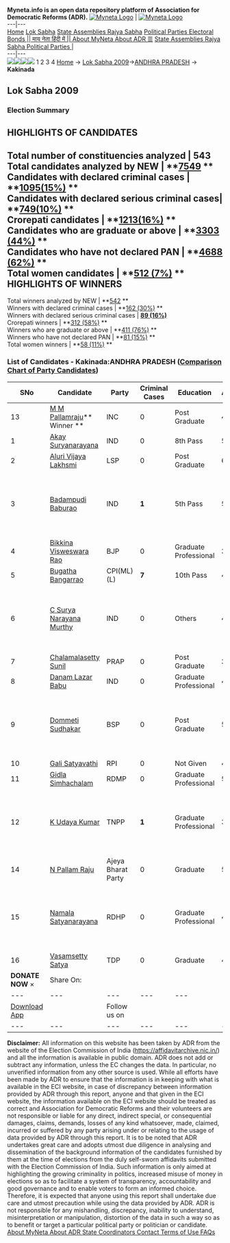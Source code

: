 **Myneta.info is an open data repository platform of Association for Democratic Reforms (ADR).**
[![Myneta Logo](https://www.myneta.info/lib/img/myneta-logo.png)](https://www.myneta.info/) | [![Myneta Logo](https://www.myneta.info/lib/img/adr-logo.png)](https://adrindia.org)  
---|---  
[Home](https://www.myneta.info/) [Lok Sabha](https://www.myneta.info/#ls "Lok Sabha") [ State Assemblies ](https://www.myneta.info/#sa "State Assemblies") [Rajya Sabha](https://www.myneta.info/#rs "Rajya Sabha") [Political Parties ](https://www.myneta.info/party "Political Parties") [ Electoral Bonds ](https://www.myneta.info/electoral_bonds "Electoral Bonds") [ || माय नेता हिंदी में || ](https://translate.google.co.in/translate?prev=hp&hl=en&js=y&u=www.myneta.info&sl=en&tl=hi&history_state0=) [ About MyNeta ](https://adrindia.org/content/about-myneta) [ About ADR ](https://adrindia.org/about-adr/who-we-are) [☰](javascript:void\(0\))
[ State Assemblies ](https://www.myneta.info/#sa "State Assemblies") [ Rajya Sabha ](https://www.myneta.info/#rs "Rajya Sabha") [ Political Parties ](https://www.myneta.info/party "Political Parties")
|   
---|---  
![](https://www.myneta.info/lib/img/banner/banner-1.png)![](https://www.myneta.info/lib/img/banner/banner-2.png)![](https://www.myneta.info/lib/img/banner/banner-3.png)![](https://www.myneta.info/lib/img/banner/banner-4.png)
1  2  3  4 
[Home](https://www.myneta.info/) → [Lok Sabha 2009](https://www.myneta.info/ls2009/)→[ANDHRA PRADESH](https://www.myneta.info/ls2009/index.php?action=show_constituencies&state_id=1) → **Kakinada**
### 
## Lok Sabha 2009
###  Election Summary 
HIGHLIGHTS OF CANDIDATES  
---  
Total number of constituencies analyzed |  543   
Total candidates analyzed by NEW | **[7549](https://www.myneta.info/ls2009/index.php?action=summary&subAction=candidates_analyzed&sort=candidate#summary) **  
Candidates with declared criminal cases | **[1095(15%)](https://www.myneta.info/ls2009/index.php?action=summary&subAction=crime&sort=candidate#summary) **  
Candidates with declared serious criminal cases| **[749(10%)](https://www.myneta.info/ls2009/index.php?action=summary&subAction=serious_crime&sort=candidate#summary) **  
Crorepati candidates | **[1213(16%)](https://www.myneta.info/ls2009/index.php?action=summary&subAction=crorepati&sort=candidate#summary) **  
Candidates who are graduate or above | **[3303 (44%)](https://www.myneta.info/ls2009/index.php?action=summary&subAction=education&sort=candidate#summary) **  
Candidates who have not declared PAN | **[4688 (62%)](https://www.myneta.info/ls2009/index.php?action=summary&subAction=without_pan&sort=candidate#summary) **  
Total women candidates | **[512 (7%)](https://www.myneta.info/ls2009/index.php?action=summary&subAction=women_candidate&sort=candidate#summary) **  
HIGHLIGHTS OF WINNERS  
---  
Total winners analyzed by NEW | **[542](https://www.myneta.info/ls2009/index.php?action=summary&subAction=winner_analyzed&sort=candidate#summary) **  
Winners with declared criminal cases | **[162 (30%)](https://www.myneta.info/ls2009/index.php?action=summary&subAction=winner_crime&sort=candidate#summary) **  
Winners with declared serious criminal cases | **[89 (16%)](https://www.myneta.info/ls2009/index.php?action=summary&subAction=winner_serious_crime&sort=candidate#summary)**  
Crorepati winners | **[312 (58%)](https://www.myneta.info/ls2009/index.php?action=summary&subAction=winner_crorepati&sort=candidate#summary) **  
Winners who are graduate or above | **[411 (76%)](https://www.myneta.info/ls2009/index.php?action=summary&subAction=winner_education&sort=candidate#summary) **  
Winners who have not declared PAN | **[81 (15%)](https://www.myneta.info/ls2009/index.php?action=summary&subAction=winner_without_pan&sort=candidate#summary) **  
Total women winners | **[58 (11%)](https://www.myneta.info/ls2009/index.php?action=summary&subAction=winner_women&sort=candidate#summary) **  
### List of Candidates - Kakinada:ANDHRA PRADESH ([Comparison Chart of Party Candidates](https://www.myneta.info/ls2009/comparisonchart.php?constituency_id=142))
SNo | Candidate| Party| Criminal Cases| Education| Age| Total Assets| Liabilities  
---|---|---|---|---|---|---|---  
13  | [M M Pallamraju](https://www.myneta.info/ls2009/candidate.php?candidate_id=4666)** Winner ** | INC | 0 | Post Graduate| 46 | Rs 6,55,89,882 ~ 6 Crore+ | Rs 11,12,763 ~ 11 Lacs+  
1  | [Akay Suryanarayana](https://www.myneta.info/ls2009/candidate.php?candidate_id=4677) | IND | 0 | 8th Pass| 50 | Nil | Rs 0 ~   
2  | [Aluri Vijaya Lakhsmi](https://www.myneta.info/ls2009/candidate.php?candidate_id=4669) | LSP | 0 | Post Graduate| 64 | Rs 2,50,98,100 ~ 2 Crore+ | Rs 0 ~   
3  | [Badampudi Baburao](https://www.myneta.info/ls2009/candidate.php?candidate_id=4680) | IND | **1** | 5th Pass| 51 | ![](https://myneta.info/image_v2.php?myneta_folder=ls2009&candidate_id=4680&col=ta) | ![](https://myneta.info/image_v2.php?myneta_folder=ls2009&candidate_id=4680&col=lia)  
4  | [Bikkina Visweswara Rao](https://www.myneta.info/ls2009/candidate.php?candidate_id=4667) | BJP | 0 | Graduate Professional| 34 | Rs 87,40,000 ~ 87 Lacs+ | Rs 9,52,000 ~ 9 Lacs+  
5  | [Bugatha Bangarrao](https://www.myneta.info/ls2009/candidate.php?candidate_id=4676) | CPI(ML)(L) | **7** | 10th Pass| 48 | Rs 2,30,560 ~ 2 Lacs+ | Rs 0 ~   
6  | [C Surya Narayana Murthy](https://www.myneta.info/ls2009/candidate.php?candidate_id=4678) | IND | 0 | Others| 44 | ![](https://myneta.info/image_v2.php?myneta_folder=ls2009&candidate_id=4678&col=ta) | ![](https://myneta.info/image_v2.php?myneta_folder=ls2009&candidate_id=4678&col=lia)  
7  | [Chalamalasetty Sunil](https://www.myneta.info/ls2009/candidate.php?candidate_id=4673) | PRAP | 0 | Post Graduate| 39 | Rs 10,98,77,965 ~ 10 Crore+ | Rs 0 ~   
8  | [Danam Lazar Babu](https://www.myneta.info/ls2009/candidate.php?candidate_id=4679) | IND | 0 | Graduate Professional| 42 | Rs 7,10,000 ~ 7 Lacs+ | Rs 4,00,000 ~ 4 Lacs+  
9  | [Dommeti Sudhakar](https://www.myneta.info/ls2009/candidate.php?candidate_id=4665) | BSP | 0 | Post Graduate| 51 | ![](https://myneta.info/image_v2.php?myneta_folder=ls2009&candidate_id=4665&col=ta) | ![](https://myneta.info/image_v2.php?myneta_folder=ls2009&candidate_id=4665&col=lia)  
10  | [Gali Satyavathi](https://www.myneta.info/ls2009/candidate.php?candidate_id=4671) | RPI | 0 | Not Given| 40 | Rs 1,20,000 ~ 1 Lacs+ | Rs 0 ~   
11  | [Gidla Simhachalam](https://www.myneta.info/ls2009/candidate.php?candidate_id=4672) | RDMP | 0 | Graduate Professional| 50 | Nil | Rs 0 ~   
12  | [K Udaya Kumar](https://www.myneta.info/ls2009/candidate.php?candidate_id=4670) | TNPP | **1** | Graduate Professional| 36 | ![](https://myneta.info/image_v2.php?myneta_folder=ls2009&candidate_id=4670&col=ta) | ![](https://myneta.info/image_v2.php?myneta_folder=ls2009&candidate_id=4670&col=lia)  
14  | [N Pallam Raju](https://www.myneta.info/ls2009/candidate.php?candidate_id=4675) | Ajeya Bharat Party | 0 | Graduate| 52 | Rs 43,25,000 ~ 43 Lacs+ | Rs 5,00,000 ~ 5 Lacs+  
15  | [Namala Satyanarayana](https://www.myneta.info/ls2009/candidate.php?candidate_id=4674) | RDHP | 0 | Graduate Professional| 45 | ![](https://myneta.info/image_v2.php?myneta_folder=ls2009&candidate_id=4674&col=ta) | ![](https://myneta.info/image_v2.php?myneta_folder=ls2009&candidate_id=4674&col=lia)  
16  | [Vasamsetty Satya](https://www.myneta.info/ls2009/candidate.php?candidate_id=4668) | TDP | 0 | Graduate| 44 | Rs 2,44,85,000 ~ 2 Crore+ | Rs 55,00,000 ~ 55 Lacs+  
|  **DONATE NOW** × |  Share On:  | [](https://api.whatsapp.com/send?text=https%3A%2F%2Fmyneta.info%2Fpunjab2022%2Findex.php%3Faction%3Dshow_constituencies%26state_id%3D19) | [](https://www.facebook.com/sharer/sharer.php?u=https%3A%2F%2Fmyneta.info%2Fpunjab2022%2Findex.php%3Faction%3Dshow_constituencies%26state_id%3D19) | [](https://twitter.com/share?url=https%3A%2F%2Fmyneta.info%2Fpunjab2022%2Findex.php%3Faction%3Dshow_constituencies%26state_id%3D19)  
---|---|---|---|---  
| [ Download App ](https://play.google.com/store/apps/details?id=com.webrosoft.myneta1&pcampaignid=pcampaignidMKT-Other-global-all-co-prtnr-py-PartBadge-Mar2515-1) | [](https://play.google.com/store/apps/details?id=com.webrosoft.myneta1&pcampaignid=pcampaignidMKT-Other-global-all-co-prtnr-py-PartBadge-Mar2515-1) |  Follow us on  | [](https://www.facebook.com/adrindia.org/) | [](https://twitter.com/adrspeaks) | [](https://groups.google.com/g/national-election-watch?hl=en&pli=1) | [](https://www.instagram.com/adrspeaks/) | [](https://www.youtube.com/user/adrspeaks) | [](https://sharechat.com/profile/adrspeaks)  
---|---|---|---|---|---|---|---|---  
**Disclaimer:** All information on this website has been taken by ADR from the website of the Election Commission of India (https://affidavitarchive.nic.in/) and all the information is available in public domain. ADR does not add or subtract any information, unless the EC changes the data. In particular, no unverified information from any other source is used. While all efforts have been made by ADR to ensure that the information is in keeping with what is available in the ECI website, in case of discrepancy between information provided by ADR through this report, anyone and that given in the ECI website, the information available on the ECI website should be treated as correct and Association for Democratic Reforms and their volunteers are not responsible or liable for any direct, indirect special, or consequential damages, claims, demands, losses of any kind whatsoever, made, claimed, incurred or suffered by any party arising under or relating to the usage of data provided by ADR through this report. It is to be noted that ADR undertakes great care and adopts utmost due diligence in analysing and dissemination of the background information of the candidates furnished by them at the time of elections from the duly self-sworn affidavits submitted with the Election Commission of India. Such information is only aimed at highlighting the growing criminality in politics, increased misuse of money in elections so as to facilitate a system of transparency, accountability and good governance and to enable voters to form an informed choice. Therefore, it is expected that anyone using this report shall undertake due care and utmost precaution while using the data provided by ADR. ADR is not responsible for any mishandling, discrepancy, inability to understand, misinterpretation or manipulation, distortion of the data in such a way so as to benefit or target a particular political party or politician or candidate. 
[ About MyNeta ](https://adrindia.org/content/about-myneta) [ About ADR ](https://adrindia.org/about-adr/who-we-are) [ State Coordinators ](https://adrindia.org/about-adr/state-coordinators) [ Contact ](https://adrindia.org/contact-us) [ Terms of Use ](https://adrindia.org/content/adr-terms-use) [ FAQs ](https://adrindia.org/content/faqs)
